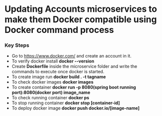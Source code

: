 # Updating Accounts microservices to make them Docker compatible using Docker command process #
### Key Steps ### 
- Go to https://www.docker.com/ and create an account in it.
- To verify docker install **docker --version**
- Create **Dockerfile** inside the microservice folder and write the commands to execute once docker is started.
- To create image run **docker build . -t tagname**
- To check docker images **docker images**
- To create container **docker run -p 8080(spring boot running port):8080(docker port) image_name**
- To check running container **docker ps**
- To stop running container **docker stop [container-id]**
- To deploy docker image **docker push docker.io/[image-name]** 




